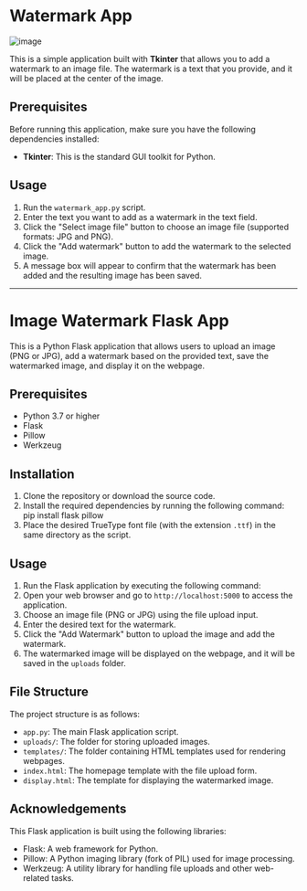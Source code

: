 # Watermark App

![image](https://github.com/Bogwhite4990/Watermark-Photo/assets/103454208/b2f0ebf9-f553-4bf1-b34f-909286f8ad43)


This is a simple application built with **Tkinter** that allows you to add a watermark to an image file. The watermark is a text that you provide, and it will be placed at the center of the image.

## Prerequisites

Before running this application, make sure you have the following dependencies installed:

- **Tkinter**: This is the standard GUI toolkit for Python.

## Usage

1. Run the `watermark_app.py` script.
2. Enter the text you want to add as a watermark in the text field.
3. Click the "Select image file" button to choose an image file (supported formats: JPG and PNG).
4. Click the "Add watermark" button to add the watermark to the selected image.
5. A message box will appear to confirm that the watermark has been added and the resulting image has been saved.

_________________________________________________________________________________________________________________________________

# Image Watermark Flask App

This is a Python Flask application that allows users to upload an image (PNG or JPG), add a watermark based on the provided text, save the watermarked image, and display it on the webpage.

## Prerequisites

- Python 3.7 or higher
- Flask
- Pillow
- Werkzeug

## Installation

1. Clone the repository or download the source code.
2. Install the required dependencies by running the following command: pip install flask pillow
3. Place the desired TrueType font file (with the extension `.ttf`) in the same directory as the script.

## Usage

1. Run the Flask application by executing the following command:
2. Open your web browser and go to `http://localhost:5000` to access the application.
3. Choose an image file (PNG or JPG) using the file upload input.
4. Enter the desired text for the watermark.
5. Click the "Add Watermark" button to upload the image and add the watermark.
6. The watermarked image will be displayed on the webpage, and it will be saved in the `uploads` folder.

## File Structure

The project structure is as follows:

- `app.py`: The main Flask application script.
- `uploads/`: The folder for storing uploaded images.
- `templates/`: The folder containing HTML templates used for rendering webpages.
- `index.html`: The homepage template with the file upload form.
- `display.html`: The template for displaying the watermarked image.

## Acknowledgements

This Flask application is built using the following libraries:

- Flask: A web framework for Python.
- Pillow: A Python imaging library (fork of PIL) used for image processing.
- Werkzeug: A utility library for handling file uploads and other web-related tasks.



